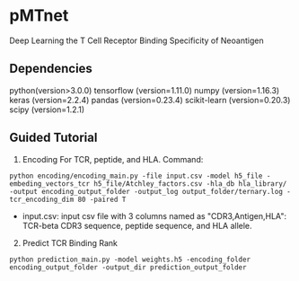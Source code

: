 # pMTnet
Deep Learning the T Cell Receptor Binding Specificity of Neoantigen
## Dependencies
python(version>3.0.0)
tensorflow (version=1.11.0)
numpy (version=1.16.3)
keras (version=2.2.4)
pandas (version=0.23.4)
scikit-learn (version=0.20.3)
scipy (version=1.2.1)
## Guided Tutorial
1. Encoding For TCR, peptide, and HLA.
Command:
```
python encoding/encoding_main.py -file input.csv -model h5_file -embeding_vectors_tcr h5_file/Atchley_factors.csv -hla_db hla_library/ -output encoding_output_folder -output_log output_folder/ternary.log -tcr_encoding_dim 80 -paired T
```
* input.csv: input csv file with 3 columns named as "CDR3,Antigen,HLA": TCR-beta CDR3 sequence, peptide sequence, and HLA allele.


2. Predict TCR Binding Rank
``` 
python prediction_main.py -model weights.h5 -encoding_folder encoding_output_folder -output_dir prediction_output_folder
```
